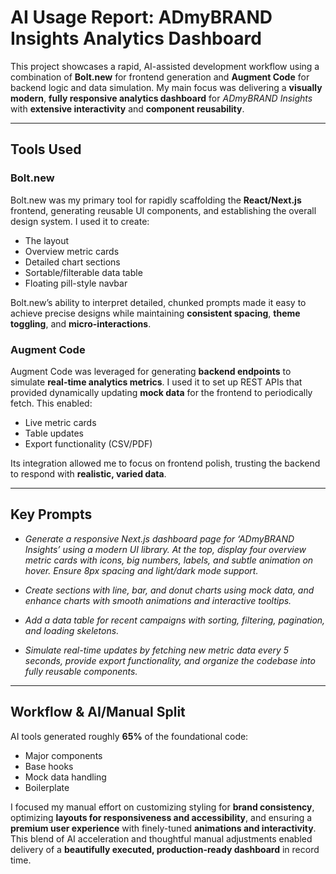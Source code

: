 # AI Usage Report: ADmyBRAND Insights Analytics Dashboard

This project showcases a rapid, AI-assisted development workflow using a combination of **Bolt.new** for frontend generation and **Augment Code** for backend logic and data simulation. My main focus was delivering a **visually modern**, **fully responsive analytics dashboard** for _ADmyBRAND Insights_ with **extensive interactivity** and **component reusability**.

---

## Tools Used

### Bolt.new  
Bolt.new was my primary tool for rapidly scaffolding the **React/Next.js** frontend, generating reusable UI components, and establishing the overall design system. I used it to create:

- The layout  
- Overview metric cards  
- Detailed chart sections  
- Sortable/filterable data table  
- Floating pill-style navbar  

Bolt.new’s ability to interpret detailed, chunked prompts made it easy to achieve precise designs while maintaining **consistent spacing**, **theme toggling**, and **micro-interactions**.

### Augment Code  
Augment Code was leveraged for generating **backend endpoints** to simulate **real-time analytics metrics**. I used it to set up REST APIs that provided dynamically updating **mock data** for the frontend to periodically fetch. This enabled:

- Live metric cards  
- Table updates  
- Export functionality (CSV/PDF)  

Its integration allowed me to focus on frontend polish, trusting the backend to respond with **realistic, varied data**.

---

## Key Prompts

- _Generate a responsive Next.js dashboard page for ‘ADmyBRAND Insights’ using a modern UI library. At the top, display four overview metric cards with icons, big numbers, labels, and subtle animation on hover. Ensure 8px spacing and light/dark mode support._

- _Create sections with line, bar, and donut charts using mock data, and enhance charts with smooth animations and interactive tooltips._

- _Add a data table for recent campaigns with sorting, filtering, pagination, and loading skeletons._

- _Simulate real-time updates by fetching new metric data every 5 seconds, provide export functionality, and organize the codebase into fully reusable components._

---

## Workflow & AI/Manual Split

AI tools generated roughly **65%** of the foundational code:

- Major components  
- Base hooks  
- Mock data handling  
- Boilerplate  

I focused my manual effort on customizing styling for **brand consistency**, optimizing **layouts for responsiveness and accessibility**, and ensuring a **premium user experience** with finely-tuned **animations and interactivity**. This blend of AI acceleration and thoughtful manual adjustments enabled delivery of a **beautifully executed, production-ready dashboard** in record time.
